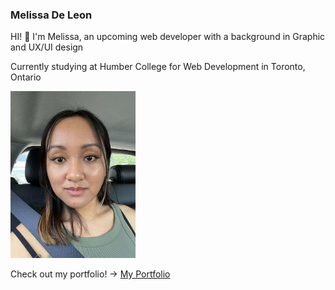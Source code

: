 ### Melissa De Leon 

HI! 👋 I'm Melissa, an upcoming web developer with a background in Graphic and UX/UI design

Currently studying at Humber College for Web Development in Toronto, Ontario

<img src="/image/melissa-deleon.jpg" width="200">

Check out my portfolio! &rarr; [My Portfolio](https://www.melissa-deleon.ca/)
